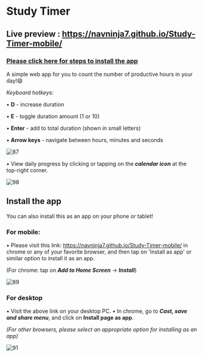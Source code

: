 # Study Timer

## Live preview : https://navninja7.github.io/Study-Timer-mobile/

### [Please click here for steps to install the app](#install-the-app)

A simple web app for you to count the number of productive hours in your day!😄


_Keyboard hotkeys:_

• __D__ - increase duration

• __E__ - toggle duration amount (1 or 10)

• __Enter__ - add to total duration (shown in small letters)

• __Arrow keys__ - navigate between hours, minutes and seconds

![87](https://github.com/user-attachments/assets/92297e7b-9d47-443c-aed6-e7b3c9a48ed3)

• View daily progress by clicking or tapping on the ___calendar icon___ at the top-right corner.

![98](https://github.com/user-attachments/assets/fc444b37-5848-4a46-aadb-20e74dfa5310)


## Install the app

You can also install this as an app on your phone or tablet!

### For mobile:

• Please visit this link:  https://navninja7.github.io/Study-Timer-mobile/ in chrome or any of your favorite browser, and then tap on 'Install as app' or similar option to install it as an app.

(For chrome: tap on ___Add to Home Screen___ -> ___Install___)

![89](https://github.com/user-attachments/assets/8addb349-858d-456d-9cb2-4df7c7b9199f)

### For desktop

• Visit the above link on your desktop PC.
• In chrome, go to ___Cast, save and share menu___, and click on  __Install page as app__.

_(For other browsers, please select an appropriate option for installing as an app)_

![91](https://github.com/user-attachments/assets/ab54c535-6b2e-43d0-b821-fc63f0c0023d)
















